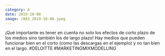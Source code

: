 ```yaml
--- 
category: A 
date: 2019-10-08 
image: /883_2019-10-08.jpeg 
--- 
```


¡Qué importante es tener en cuenta no solo los efectos de corto plazo de los medios sino también los de largo plazo! Hay medios que pueden funcionar bien en el corto (como las descargas en el ejemplo) y no tan bien en el largo. #DELOITTE #MARKETINGMIXMODELLING